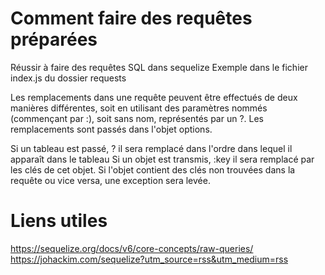 # Comment faire des requêtes préparées

Réussir à faire des requêtes SQL dans sequelize
Exemple dans le fichier index.js du dossier requests

Les remplacements dans une requête peuvent être effectués de deux manières différentes, soit en utilisant des paramètres nommés (commençant par :), soit sans nom, représentés par un ?. Les remplacements sont passés dans l'objet options.

Si un tableau est passé, ? il sera remplacé dans l'ordre dans lequel il apparaît dans le tableau
Si un objet est transmis, :key il sera remplacé par les clés de cet objet. Si l'objet contient des clés non trouvées dans la requête ou vice versa, une exception sera levée.

# Liens utiles
https://sequelize.org/docs/v6/core-concepts/raw-queries/
https://johackim.com/sequelize?utm_source=rss&utm_medium=rss



